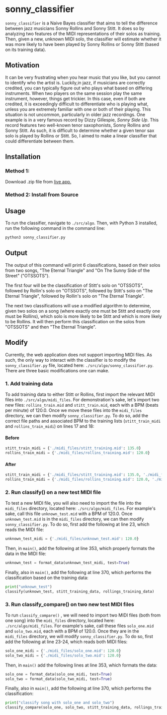 # sonny_classifier

`sonny_classifier` is a Naive Bayes classifier that aims to tell the difference between jazz musicians Sonny Rollins and Sonny Stitt. It does so by analyzing two features of the MIDI representations of their solos as training. Then, given a new, unknown MIDI solo, the classifier will estimate whether it was more likely to have been played by Sonny Rollins or Sonny Stitt (based on its training data). 

## Motivation

It can be very frustrating when you hear music that you like, but you cannot to identify who the artist is. Luckily,in jazz, if musicians are correctly credited, you can typically figure out who plays what based on differing instruments. When two players on the same session play the same instrument, however, things get trickier. In this case, even if both are credited, it is exceedingly difficult to differentiate who is playing what, unless you are extremely familiar with one or both of their playing. This situation is not uncommon, particularly in older jazz recordings. One example is in a very famous record by Dizzy Gillespie, *Sonny Side Up*. This record features two well-known tenor saxophonists, Sonny Rollins and Sonny Stitt. As such, it is difficult to determine whether a given tenor sax solo is played by Rollins or Stitt. So, I aimed to make a linear classifier that could differentiate between them. 

## Installation

### Method 1: 

Download .zip file from [live app.](https://ccrma.stanford.edu/~eljbuck/109/project/)

### Method 2: Install from Source

## Usage
To run the classifier, navigate to `./src/algo`. Then, with Python 3 installed, run the following command in the command line:

```bash
python3 sonny_classifier.py
```

## Output
The output of this command will print 6 classifications, based on their solos from two songs, "The Eternal Triangle" and "On The Sunny Side of the Street" ("OTSSOTS"). 

The first four will be the classification of Stitt's solo on "OTSSOTS", followed by Rollin's solo on "OTSSOTS", followed by Stitt's solo on "The Eternal Triangle", followed by Rollin's solo on "The Eternal Triangle". 

The next two classifications will use a modified algorithm to determine, given two solos on a song (where exactly one must be Stitt and exactly one must be Rollins), which solo is more likely to be Stitt and which is more likely to be Rollins. It will then perform this classification on the solos from "OTSSOTS" and then "The Eternal Triangle".

## Modify
Currently, the web application does not support importing MIDI files. As such, the only way to interact with the classifier is to modify the `sonny_classifier.py` file, located here: `./src/algo/sonny_classifier.py`. There are three basic modifications one can make.

### 1. Add training data

To add training data to either Stitt or Rollins, first import the relevant MIDI files into `./src/algo/midi_files`. For demonstration's sake, let's import two new files: `rollins_train.mid` and `stitt_train.mid`, each with a BPM (beats per minute) of 120.0. Once we move these files into the `midi_files` directory, we can then modify `sonny_classifier.py`. To do so, add the correct file paths and associated BPM to the training lists (`stitt_train_midi` and `rollins_train_midi`) on lines 17 and 18:

#### Before

```python
stitt_train_midi = {'./midi_files/stitt_training.mid': 135.0}
rollins_train_midi = {'./midi_files/rollins_training.mid': 120.0}
```

#### After

```python
stitt_train_midi = {'./midi_files/stitt_training.mid': 135.0, './midi_files/stitt_train.mid': 120.0}
rollins_train_midi = {'./midi_files/rollins_training.mid': 120.0, './midi_files/rollins_train.mid': 120.0}
```


### 2. Run classify() on a new test MIDI file

To test a new MIDI file, you will also need to import the file into the `midi_files` directory, located here: `./src/algo/midi_files`. For example's sake, call this file `unknown_test.mid` with a BPM of 120.0. Once `unknown_test.mid` is in the `midi_files` directory, we can then modify `sonny_classifier.py`. To do so, first add the following at line 23, which reads the MIDI file:

```python
unknown_test_midi = {'./midi_files/unknown_test.mid': 120.0}
```

Then, in `main()`, add the following at line 353, which properly formats the data in the MIDI file:

```python
unknown_test = format_data(unknown_test_midi, test=True)
``` 

Finally, also in `main()`, add the following at line 370, which performs the classification based on the training data:

```python
print("unknown_test")
classify(unknown_test, stitt_training_data, rollings_training_data)
```

### 3. Run classify_compare() on two new test MIDI files

To run `classify_compare()` , we will need to import two MIDI files (both from one song) into the `midi_files` directory, located here: `./src/algo/midi_files`. For example's sake, call these files `solo_one.mid` and `solo_two.mid`, each with a BPM of 120.0. Once they are in the `midi_files` directory, we will modify `sonny_classifier.py`. To do so, first add the following at line 23-24, which reads both MIDI files:

```python
solo_one_midi = {'./midi_files/solo_one.mid': 120.0}
solo_two_midi = {'./midi_files/solo_two.mid': 120.0}
```

Then, in `main()` add the following lines at line 353, which formats the data:

```python
solo_one = format_data(solo_one_midi, test=True)
solo_two = format_data(solo_two_midi, test=True)
``` 

Finally, also in `main()`, add the following at line 370, which performs the classification:

```python
print("classify song with solo_one and solo_two")
classify_compare(solo_one, solo_two, stitt_training_data, rollings_training_data)
```
